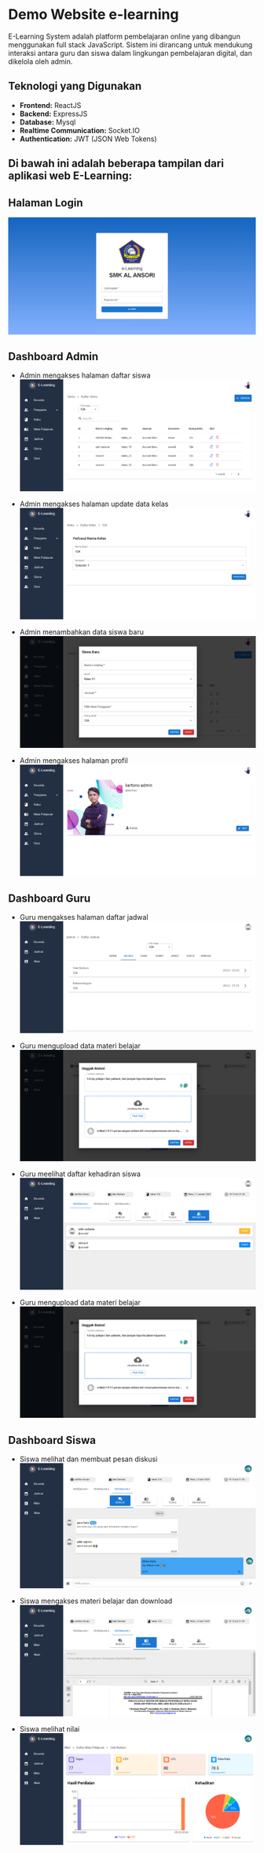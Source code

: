 # Demo Website e-learning

E-Learning System adalah platform pembelajaran online yang dibangun menggunakan full stack JavaScript. Sistem ini dirancang untuk mendukung interaksi antara guru dan siswa dalam lingkungan pembelajaran digital, dan dikelola oleh admin.

## Teknologi yang Digunakan
- **Frontend:** ReactJS
- **Backend:** ExpressJS
- **Database:** Mysql
- **Realtime Communication:** Socket.IO
- **Authentication:** JWT (JSON Web Tokens)

## Di bawah ini adalah beberapa tampilan dari aplikasi web E-Learning:

## Halaman Login
![Screenshot](screenshot/image-3.png)

## Dashboard Admin

- Admin mengakses halaman daftar siswa
![Screenshot](screenshot/image-9.png)

- Admin mengakses halaman update data kelas
![Screenshot](screenshot/image-1.png)

- Admin menambahkan data siswa baru
![Screenshot](screenshot/image-11.png)

- Admin mengakses halaman profil
![Screenshot](screenshot/image-4.png)

## Dashboard Guru

- Guru mengakses halaman daftar jadwal
![Screenshot](screenshot/image-10.png)

- Guru mengupload data materi belajar
![Screenshot](screenshot/image-6.png)

- Guru meelihat daftar kehadiran siswa
![Screenshot](screenshot/image-7.png)

- Guru mengupload data materi belajar
![Screenshot](screenshot/image-6.png)

## Dashboard Siswa

- Siswa melihat dan membuat pesan diskusi
![Screenshot](screenshot/image-5.png)

- Siswa mengakses materi belajar dan download
![Screenshot](screenshot/image-8.png)

- Siswa melihat nilai
![Screenshot](screenshot/image-2.png)

